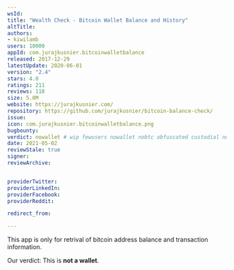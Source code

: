 ```yaml
---
wsId: 
title: "Wealth Check - Bitcoin Wallet Balance and History"
altTitle: 
authors:
- kiwilamb
users: 10000
appId: com.jurajkusnier.bitcoinwalletbalance
released: 2017-12-29
latestUpdate: 2020-06-01
version: "2.4"
stars: 4.0
ratings: 211
reviews: 118
size: 5.0M
website: https://jurajkusnier.com/
repository: https://github.com/jurajkusnier/bitcoin-balance-check/
issue: 
icon: com.jurajkusnier.bitcoinwalletbalance.png
bugbounty: 
verdict: nowallet # wip fewusers nowallet nobtc obfuscated custodial nosource nonverifiable reproducible bounty defunct
date: 2021-05-02
reviewStale: true
signer: 
reviewArchive:


providerTwitter: 
providerLinkedIn: 
providerFacebook: 
providerReddit: 

redirect_from:

---
```



This app is only for retrival of bitcoin address balance and transaction information.

Our verdict: This is **not a wallet**.

